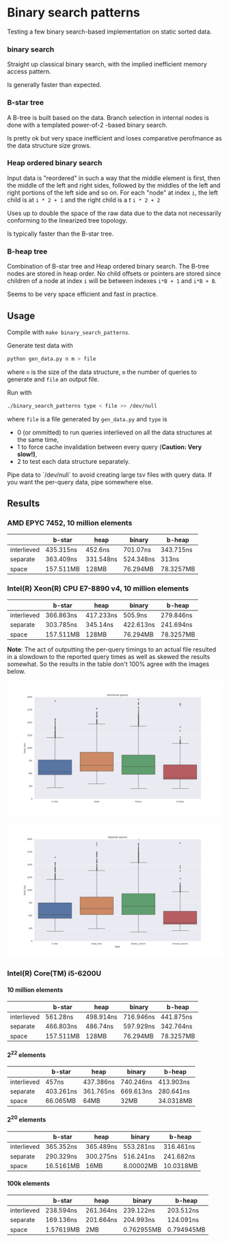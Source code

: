 # Binary search patterns

Testing a few binary search-based implementation on static sorted  data.

### binary search

Straight up classical binary search, with the implied inefficient memory access pattern.

Is generally faster than expected.

### B-star tree

A B-tree is built based on the data. Branch selection in internal nodes is done with a templated power-of-2 -based binary search.

Is pretty ok but very space inefficient and loses comparative perofmance as the data structure size grows.

### Heap ordered binary search

Input data is "reordered" in such a way that the middle element is first, then the middle of the left and right sides, followed by the middles of the left and right portions of the left side and so on. For each "node" at index `i`, the left child is at `i * 2 + 1` and the right child is a t `i * 2 + 2`

Uses up to double the space of the raw data due to the data not necessarily conforming to the linearized tree topology.

Is typically faster than the B-star tree.

### B-heap tree

Combination of B-star tree and Heap ordered binary search. The B-tree nodes are stored in heap order. No child offsets or pointers are stored since children of a node at index `i` will be between indexes `i*B + 1` and `i*B + B`.

Seems to be very space efficient and fast in practice.

## Usage

Compile with `make binary_search_patterns`.

Generate test data with 

```bash
python gen_data.py n m > file
```

where `n` is the size of the data structure, `m` the number of queries to generate and `file` an output file.

Run with

```bash
./binary_search_patterns type < file >> /dev/null
```

where `file` is a file generated by `gen_data.py` and `type` is

* 0 (or ommitted) to run queries interlieved on all the data structures at the same time,
* 1 to force cache invalidation between every query (**Caution: Very slow!)**,
* 2 to test each data structure separately.

Pipe data to ´/dev/null´ to avoid creating large tsv files with query data. If you want the per-query data, pipe somewhere else.

## Results

### AMD EPYC 7452, 10 million elements

|             | b-star    |heap       | binary    | b-heap    |
|-------------|-----------|-----------|-----------|-----------|
| interlieved | 435.315ns | 452.6ns   | 701.07ns  | 343.715ns |
| separate    | 363.409ns | 331.548ns | 524.348ns | 313ns     |
| space       | 157.511MB | 128MB     | 76.294MB  | 78.3257MB |


### Intel(R) Xeon(R) CPU E7-8890 v4, 10 million elements

|             | b-star    |heap       | binary    | b-heap    |
|-------------|-----------|-----------|-----------|-----------|
| interlieved | 366.863ns | 417.233ns | 505.9ns   | 279.846ns |
| separate    | 303.785ns | 345.14ns  | 422.613ns | 241.694ns |
| space       | 157.511MB | 128MB     | 76.294MB  | 78.3257MB |

**Note**: The act of outputting the per-query timings to an actual file resulted in a slowdown to the reported query times as well as skewed the results somewhat. So the results in the table don't 100% agree with the images below.

![](interlieved_E7-8890.png)

![](separate_E7-8890.png)

### Intel(R) Core(TM) i5-6200U

#### 10 million elements

|             | b-star    |heap       | binary    | b-heap    |
|-------------|-----------|-----------|-----------|-----------|
| interlieved | 561.28ns  | 498.914ns | 716.946ns | 441.875ns |
| separate    | 466.803ns | 486.74ns  | 597.929ns | 342.764ns |
| space       | 157.511MB | 128MB     | 76.294MB  | 78.3257MB |


#### 2<sup>22</sup> elements

|             | b-star    |heap       | binary    | b-heap    |
|-------------|-----------|-----------|-----------|-----------|
| interlieved | 457ns     | 437.386ns | 740.246ns | 413.903ns |
| separate    | 403.261ns | 361.765ns | 669.613ns | 280.641ns |
| space       | 66.065MB  | 64MB      | 32MB      | 34.0318MB |

#### 2<sup>20</sup> elements

|             | b-star    |heap       | binary    | b-heap    |
|-------------|-----------|-----------|-----------|-----------|
| interlieved | 365.352ns | 365.489ns | 553.281ns | 316.461ns |
| separate    | 290.329ns | 300.275ns | 516.241ns | 241.682ns |
| space       | 16.5161MB | 16MB      | 8.00002MB | 10.0318MB |

#### 100k elements

|             | b-star    |heap       | binary    | b-heap    |
|-------------|-----------|-----------|-----------|-----------|
| interlieved | 238.594ns | 261.364ns | 239.122ns | 203.512ns |
| separate    | 169.136ns | 201.664ns | 204.993ns | 124.091ns |
| space       | 1.57619MB | 2MB       | 0.762955MB| 0.794945MB|



